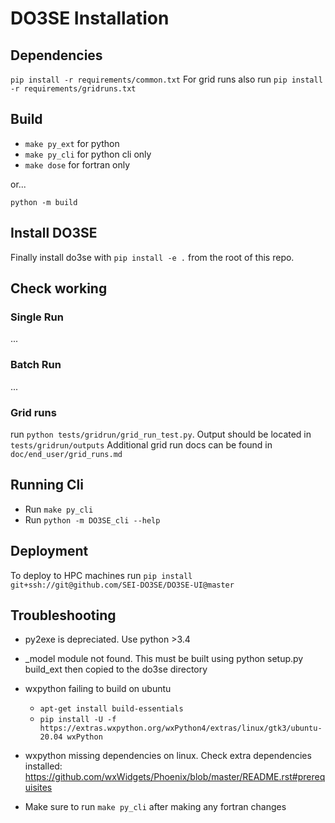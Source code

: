 # DO3SE Installation

## Dependencies

`pip install -r requirements/common.txt`
For grid runs also run `pip install -r requirements/gridruns.txt`

## Build

- `make py_ext` for python
- `make py_cli` for python cli only
- `make dose` for fortran only

or...

`python -m build`


## Install DO3SE

Finally install do3se with `pip install -e .` from the root of this repo.

## Check working

### Single Run

...

### Batch Run

...

### Grid runs

run `python tests/gridrun/grid_run_test.py`.
Output should be located in `tests/gridrun/outputs`
Additional grid run docs can be found in `doc/end_user/grid_runs.md`

## Running Cli

- Run `make py_cli`
- Run `python -m DO3SE_cli --help`

<!-- Legacy setup -->
<!-- - Run `python DO3SE_cli.py -c json -o [OUTFILE] [CONFIG_FILE] [INPUT_FILE]` -->

## Deployment

To deploy to HPC machines run
`pip install git+ssh://git@github.com/SEI-DO3SE/DO3SE-UI@master`

## Troubleshooting

- py2exe is depreciated. Use python >3.4

- \_model module not found. This must be built using python setup.py build_ext then copied to the do3se directory

- wxpython failing to build on ubuntu
  - `apt-get install build-essentials`
  - `pip install -U -f https://extras.wxpython.org/wxPython4/extras/linux/gtk3/ubuntu-20.04 wxPython`
- wxpython missing dependencies on linux. Check extra dependencies installed: https://github.com/wxWidgets/Phoenix/blob/master/README.rst#prerequisites

- Make sure to run `make py_cli` after making any fortran changes

